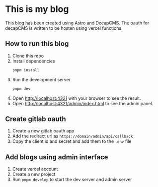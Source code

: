 # This is my blog

This blog has been created using Astro and DecapCMS. The oauth for decapCMS is written to be hosten using vercel functions.

## How to run this blog

1. Clone this repo
2. Install dependencies
   ```bash
   pnpm install
   ```
3. Run the development server
   ```bash
   pnpm dev
   ```
4. Open [http://localhost:4321](http://localhost:4321) with your browser to see the result.
5. Open [http://localhost:4321/admin/index.html](http://localhost:4321/admin/index.html) to see the admin panel.

## Create gitlab oauth

1. Create a new gitlab oauth app
1. Add the redirect url as `https://domain/admin/api/callback`
1. Copy the client id and secret and add them to the `.env` file

## Add blogs using admin interface

1. Create vercel account
2. Create a new project
3. Run `pnpm develop` to start the dev server and admin server
